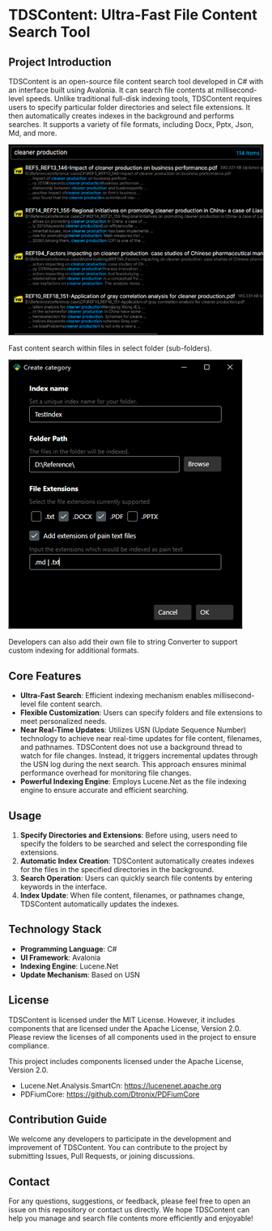 # TDSContent: Ultra-Fast File Content Search Tool

## Project Introduction
TDSContent is an open-source file content search tool developed in C# with an interface built using Avalonia. It can search file contents at millisecond-level speeds. Unlike traditional full-disk indexing tools, TDSContent requires users to specify particular folder directories and select file extensions. It then automatically creates indexes in the background and performs searches. It supports a variety of file formats, including Docx, Pptx, Json, Md, and more.

![image](./results.png)

Fast content search within files in select folder (sub-folders).

![image](./addFolder.png)

Developers can also add their own file to string Converter to support custom indexing for additional formats.

## Core Features
- **Ultra-Fast Search**: Efficient indexing mechanism enables millisecond-level file content search.
- **Flexible Customization**: Users can specify folders and file extensions to meet personalized needs.
- **Near Real-Time Updates**: Utilizes USN (Update Sequence Number) technology to achieve near real-time updates for file content, filenames, and pathnames. TDSContent does not use a background thread to watch for file changes. Instead, it triggers incremental updates through the USN log during the next search. This approach ensures minimal performance overhead for monitoring file changes.
- **Powerful Indexing Engine**: Employs Lucene.Net as the file indexing engine to ensure accurate and efficient searching.

## Usage
1. **Specify Directories and Extensions**: Before using, users need to specify the folders to be searched and select the corresponding file extensions.
2. **Automatic Index Creation**: TDSContent automatically creates indexes for the files in the specified directories in the background.
3. **Search Operation**: Users can quickly search file contents by entering keywords in the interface.
4. **Index Update**: When file content, filenames, or pathnames change, TDSContent automatically updates the indexes.

## Technology Stack
- **Programming Language**: C#
- **UI Framework**: Avalonia
- **Indexing Engine**: Lucene.Net
- **Update Mechanism**: Based on USN

## License
TDSContent is licensed under the MIT License. However, it includes components that are licensed under the Apache License, Version 2.0. Please review the licenses of all components used in the project to ensure compliance.

This project includes components licensed under the Apache License, Version 2.0.
- Lucene.Net.Analysis.SmartCn: https://lucenenet.apache.org
- PDFiumCore: https://github.com/Dtronix/PDFiumCore

## Contribution Guide
We welcome any developers to participate in the development and improvement of TDSContent. You can contribute to the project by submitting Issues, Pull Requests, or joining discussions.

## Contact
For any questions, suggestions, or feedback, please feel free to open an issue on this repository or contact us directly.
We hope TDSContent can help you manage and search file contents more efficiently and enjoyable!
